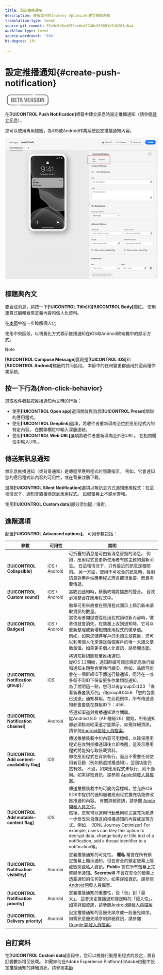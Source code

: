 ```yaml
---
title: 設定推播通知
description: 瞭解如何在Journey Optimizer建立推播通知
translation-type: tm+mt
source-git-commit: 55b9e5d8ed259ec6ed7746e835691d7d6261a8a4
workflow-type: tm+mt
source-wordcount: '934'
ht-degree: 13%

---
```


# 設定推播通知{#create-push-notification}

![](assets/do-not-localize/badge.png)

在&#x200B;**[!UICONTROL Push Notification]**&#x200B;標籤中建立訊息時設定推播通知（請參閱[建立訊息](create-message.md)）。

您可以使用專用標籤，為iOS或Android作業系統設定推播通知內容。

![](assets/create-content-push.png)

## 標題與內文

要合成消息，請按一下&#x200B;**[!UICONTROL Title]**&#x200B;和&#x200B;**[!UICONTROL Body]**&#x200B;欄位。 使用運算式編輯器來定義內容和個人化資料。

在[本節](personalization/personalize.md)中進一步瞭解個人化

使用中央區段，以視覺化方式顯示推播通知在iOS和Android終端機中的顯示方式。

>[!NOTE]
>
>**[!UICONTROL Compose Message]**&#x200B;區段是&#x200B;**[!UICONTROL iOS]**&#x200B;和&#x200B;**[!UICONTROL Android]**&#x200B;標籤的共同區段。 本節中的任何變更都適用於這兩種作業系統。

## 按一下行為{#on-click-behavior}

選取收件者點按推播通知內文時的行為：

* 使用&#x200B;**[!UICONTROL Open app]**&#x200B;選項開啟與消息&#x200B;**[!UICONTROL Preset]**&#x200B;關聯的應用程式。
* 使用&#x200B;**[!UICONTROL Deeplink]**&#x200B;選項，將收件者重新導向至位於應用程式內的特定內容。 在關聯欄位中輸入深層連結。
* 使用&#x200B;**[!UICONTROL Web URL]**&#x200B;選項將收件者重新導向至外部URL。 在相關欄位中輸入URL。

## 傳送無訊息通知

無訊息推播通知（或背景通知）是傳遞至應用程式的隱藏指示。 例如，它會通知您的應用程式新內容的可用性，或在背景啟動下載。

選擇&#x200B;**[!UICONTROL Silent Notification]**&#x200B;選項以無訊息方式通知應用程式：在這種情況下，通知會直接傳送到應用程式。 設備螢幕上不顯示警報。

使用&#x200B;**[!UICONTROL Custom data]**&#x200B;部分添加鍵／值對。

## 進階選項

配置&#x200B;**[!UICONTROL Advanced options]**。 可用參數包括：

| 參數 | 可用性 | 說明 |
|---------|----------|---------|
| **[!UICONTROL Collapsible]** | iOS / Android | 可折疊的消息是可由新消息替換的消息。 例如，應用程式會更新使用者有關主題的最新消息。 在這種情況下，只有最近的訊息是相關的。 另一方面，使用不可收合的訊息時，每則訊息對用戶端應用程式而言都很重要，而且需要傳遞。 |
| **[!UICONTROL Custom sound]** | iOS / Android | 當收到通知時，移動終端將播放的聲音。 音效必須整合在應用程式中。 |
| **[!UICONTROL Badges]** | iOS / Android | 徽章可用來直接在應用程式圖示上顯示新未讀取資訊的數量。<br/>當使用者開啟或從應用程式讀取新內容時，徽章值就會消失。在裝置上收到通知時，它可以重新整理或新增相關應用程式的徽章值。<br/>例如，如果您儲存客戶的未讀文章數目，您可以利用個人化來傳送每個客戶的唯一未讀文章徽章值。如需更多個人化資訊，請參閱[本節](personalization/personalize.md)。 |
| **[!UICONTROL Notification group]** / | iOS | 將通知群組關聯至推播通知。<br/>從iOS 12開始，通知群組可讓您將訊息執行緒和通知主題整合至執行緒ID。例如，品牌可能會在一個群組ID下傳送行銷通知，同時在一或多個不同ID下保留更多作業類型通知。<br/>為了說明這一點，您可以有groupID:123 「查看新春套裝系列」和groupID:456 「您的包裹已送達」通知群組。在此範例中，所有傳送通知都會套裝在群組ID下：456. |
| **[!UICONTROL Notification channel]** | Android | 將通知渠道與推播通知建立關聯。<br/>從Android 8.0（API層級26）開始，所有通知都必須指派給渠道才能顯示。如需詳細資訊，請參閱[Android開發人員檔案](https://developer.android.com/guide/topics/ui/notifiers/notifications#ManageChannels)。 |
| **[!UICONTROL Add content-availability flag]** | iOS | 傳送推播裝載中的內容可用標幟，以確保應用程式在收到推播通知後立即喚醒，這表示應用程式將能夠存取裝載資料。<br/> 即使應用程式在背景執行，而且不需要任何使用者互動（例如點選推播通知），這個功能仍然有效。 不過，如果應用程式未執行，則不適用。如需詳細資訊，請參閱 [Apple開發人員檔案](https://developer.apple.com/library/content/documentation/NetworkingInternet/Conceptual/RemoteNotificationsPG/CreatingtheNotificationPayload.html)。 |
| **[!UICONTROL Add mutable-content flag]** | iOS | 傳送推播裝載中的可變內容標幟，並允許iOS SDK中提供的通知服務應用程式擴充功能修改推播通知內容。 有關詳細資訊，請參閱 [Apple 開發人員文件](https://developer.apple.com/library/content/documentation/NetworkingInternet/Conceptual/RemoteNotificationsPG/ModifyingNotifications.html)。<br/>然後，您就可以運用行動應用程式擴充功能進一步修改來自傳送的推播通知的內容或呈現方式。例如， [!DNL Journey Optimizer] For example, users can bley this option to decrypt data, change body or title text of a notification, add a thread identifier to a notification等。 |
| **[!UICONTROL Notification visibility]** | Android | 定義推播通知的可見性。 <b>隱私</b> 權會在所有鎖定螢幕上顯示通知，但在安全的鎖定螢幕上隱藏敏感或私人資訊。<b>Public</b> 會在所有螢幕上完整顯示通知。<b>Secretwill</b> 不會在安全的螢幕上透露通知的任何部分。如需詳細資訊，請參閱[Android開發人員檔案](https://developer.android.com/reference/android/app/Notification)。 |
| **[!UICONTROL Notification priority]** | Android | 定義推播通知的重要性，從「低」到「最大」。 這會決定推播通知傳送時的「侵入性」。 如需詳細資訊，請參閱[Android開發人員檔案](https://developer.android.com/guide/topics/ui/notifiers/notifications#importance) |
| **[!UICONTROL Delivery priority]** | Android | 設定推播通知的高優先順序或一般優先順序。 如需訊息優先順序的詳細資訊，請參閱 [Google 開發人員檔案](https://firebase.google.com/docs/cloud-messaging/concept-options#setting-the-priority-of-a-message)。 |

## 自訂資料

在&#x200B;**[!UICONTROL Custom data]**&#x200B;區段中，您可以根據行動應用程式的設定，將自訂變數新增至裝載。 如需如何在Adobe Experience Platform和Adobe啟動中設定推播通知的詳細資訊，請參閱[本節](push-configuration.md)

